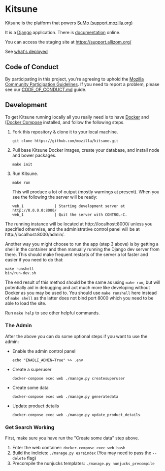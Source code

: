 # Kitsune

Kitsune is the platform that powers [SuMo (support.mozilla.org)](https://support.mozilla.org)

It is a [Django](http://www.djangoproject.com/) application. There is
[documentation](https://kitsune.readthedocs.io/) online.

You can access the staging site at <https://support.allizom.org/>

See [what's deployed](https://whatsdeployed.io/s-J18)

## Code of Conduct
By participating in this project, you're agreeing to uphold the [Mozilla Community Participation Guidelines](https://www.mozilla.org/en-US/about/governance/policies/participation/). If you need to report a problem, please see our [CODE_OF_CONDUCT.md](./CODE_OF_CONDUCT.md) guide.

## Development

To get Kitsune running locally all you really need is to have [Docker](https://www.docker.com/products/docker-desktop) and [[Docker Compose](https://docs.docker.com/compose/install/) installed,
and follow the following steps.

1. Fork this repository & clone it to your local machine.
   ```
   git clone https://github.com/mozilla/kitsune.git
   ```

2. Pull base Kitsune Docker images, create your database, and install node and bower packages.
   ```
   make init
   ```

3. Run Kitsune.
   ```
   make run
   ```
   This will produce a lot of output (mostly warnings at present). When you see the following the server will be ready:
   ```
   web_1              | Starting development server at http://0.0.0.0:8000/
   web_1              | Quit the server with CONTROL-C.
   ```

The running instance will be located at http://localhost:8000/ unless you specified otherwise,
and the administrative control panel will be at http://localhost:8000/admin/.

Another way you might choose to run the app (step 3 above) is by getting a shell in the container and then manually
running the Django dev server from there. This should make frequent restarts of the server a lot
faster and easier if you need to do that:

```
make runshell
bin/run-dev.sh
```

The end result of this method should be the same as using `make run`, but will potentially aid in debugging
and act much more like developing without Docker as you may be used to. You should use `make runshell` here
instead of `make shell` as the latter does not bind port 8000 which you need to be able to load the site.

Run `make help` to see other helpful commands.

### The Admin

After the above you can do some optional steps if you want to use the admin:

* Enable the admin control panel
  ```
  echo "ENABLE_ADMIN=True" >> .env
  ```

* Create a superuser
  ```
  docker-compose exec web ./manage.py createsuperuser
  ```

* Create some data
  ```
  docker-compose exec web ./manage.py generatedata
  ```

* Update product details
  ```
  docker-compose exec web ./manage.py update_product_details
  ```

### Get Search Working

First, make sure you have run the "Create some data" step above.

1. Enter the web container: `docker-compose exec web bash`
2. Build the indicies: `./manage.py esreindex` (You may need to pass the `--delete` flag)
3. Precompile the nunjucks templates: `./manage.py nunjucks_precompile`
